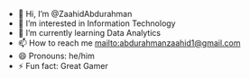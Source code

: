 - 👋 Hi, I’m @ZaahidAbdurahman
- 👀 I’m interested in Information Technology
- 🌱 I’m currently learning Data Analytics
- 📫 How to reach me <a href="mailto:abdurahmanzahid1@gmail.com">mailto:abdurahmanzaahid1@gmail.com</a>
- 😄 Pronouns: he/him
- ⚡ Fun fact: Great Gamer

